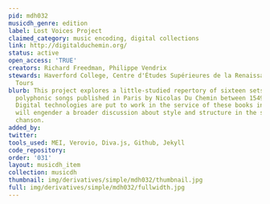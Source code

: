 ```yaml
---
pid: mdh032
musicdh_genre: edition
label: Lost Voices Project
claimed_category: music encoding, digital collections
link: http://digitalduchemin.org/
status: active
open_access: 'TRUE'
creators: Richard Freedman, Philippe Vendrix
stewards: Haverford College, Centre d'Études Supérieures de la Renaissance (CESR),
  Tours
blurb: This project explores a little-studied repertory of sixteen sets of French
  polyphonic songs published in Paris by Nicolas Du Chemin between 1549 and 1568.
  Digital technologies are put to work in the service of these books in ways that
  will engender a broader discussion about style and structure in the sixteenth-century
  chanson.
added_by: 
twitter: 
tools_used: MEI, Verovio, Diva.js, Github, Jekyll
code_repository: 
order: '031'
layout: musicdh_item
collection: musicdh
thumbnail: img/derivatives/simple/mdh032/thumbnail.jpg
full: img/derivatives/simple/mdh032/fullwidth.jpg
---
```

